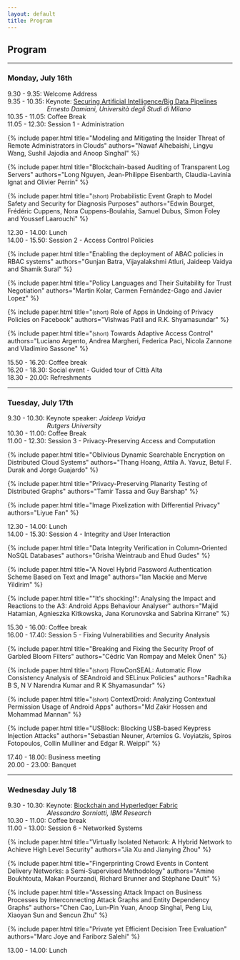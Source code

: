 ```yaml
---
layout: default
title: Program
---
```


## Program

--------------------------------------------------------------------------------

### Monday, July 16th

<dl>

<dt class="program-entry">9.30 - 9.35: Welcome Address</dt>

<dt class="program-entry">9.35 - 10.35: Keynote: <a href="{{ "/keynote-damiani" | relative_url }}">Securing Artificial Intelligence/Big Data Pipelines</a></dt>
<dd style="margin-left: 6.3em;"><em>Ernesto Damiani, Università degli Studi di Milano</em></dd>

<dt class="program-entry">10.35 - 11.05: Coffee Break</dt>

<dt class="program-entry">11.05 - 12.30: Session 1 - Administration</dt>

{% include paper.html
  title="Modeling and Mitigating the Insider Threat of Remote Administrators in Clouds"
  authors="Nawaf Alhebaishi, Lingyu Wang, Sushil Jajodia and Anoop Singhal"
%}

{% include paper.html
  title="Blockchain-based Auditing of Transparent Log Servers"
  authors="Long Nguyen, Jean-Philippe Eisenbarth, Claudia-Lavinia Ignat and Olivier Perrin"
%}

{% include paper.html
  title="<small>(short)</small> Probabilistic Event Graph to Model Safety and Security for Diagnosis Purposes"
  authors="Edwin Bourget, Frédéric Cuppens, Nora Cuppens-Boulahia, Samuel Dubus, Simon Foley and Youssef Laarouchi"
%}

<dt class="program-entry">12.30 - 14.00: Lunch</dt>

<dt class="program-entry">14.00 - 15.50: Session 2 - Access Control Policies</dt>

{% include paper.html
  title="Enabling the deployment of ABAC policies in RBAC systems"
  authors="Gunjan Batra, Vijayalakshmi Atluri, Jaideep Vaidya and Shamik Sural"
%}

{% include paper.html
  title="Policy Languages and Their Suitability for Trust Negotiation"
  authors="Martin Kolar, Carmen Fernández-Gago and Javier Lopez"
%}

{% include paper.html
  title="<small>(short)</small> Role of Apps in Undoing of Privacy Policies on Facebook"
  authors="Vishwas Patil and R.K. Shyamasundar"
%}

{% include paper.html
  title="<small>(short)</small> Towards Adaptive Access Control"
  authors="Luciano Argento, Andrea Margheri, Federica Paci, Nicola Zannone and Vladimiro Sassone"
%}

<dt class="program-entry">15.50 - 16.20: Coffee break</dt>

<dt class="program-entry">16.20 - 18.30: Social event - Guided tour of Città Alta</dt>

<dt class="program-entry">18.30 - 20.00: Refreshments</dt>

</dl>

--------------------------------------------------------------------------------

### Tuesday, July 17th

<dl>

<dt class="program-entry">9.30 - 10.30: Keynote speaker: <em>Jaideep Vaidya</em></dt>
<dd style="margin-left: 6.3em;"><em>Rutgers University</em></dd>

<dt class="program-entry">10.30 - 11.00: Coffee Break</dt>

<dt class="program-entry">11.00 - 12.30: Session 3 - Privacy-Preserving Access and Computation</dt>

{% include paper.html
  title="Oblivious Dynamic Searchable Encryption on Distributed Cloud Systems"
  authors="Thang Hoang, Attila A. Yavuz, Betul F. Durak and Jorge Guajardo"
%}

{% include paper.html
  title="Privacy-Preserving Planarity Testing of Distributed Graphs"
  authors="Tamir Tassa and Guy Barshap"
%}

{% include paper.html
  title="Image Pixelization with Differential Privacy"
  authors="Liyue Fan"
%}

<dt class="program-entry">12.30 - 14.00: Lunch</dt>

<dt class="program-entry">14.00 - 15.30: Session 4 - Integrity and User Interaction</dt>

{% include paper.html
  title="Data Integrity Verification in Column-Oriented NoSQL Databases"
  authors="Grisha Weintraub and Ehud Gudes"
%}

{% include paper.html
  title="A Novel Hybrid Password Authentication Scheme Based on Text and Image"
  authors="Ian Mackie and Merve Yildirim"
%}

{% include paper.html
  title="\"It's shocking!\": Analysing the Impact and Reactions to the A3: Android Apps Behaviour Analyser"
  authors="Majid Hatamian, Agnieszka Kitkowska, Jana Korunovska and Sabrina Kirrane"
%}

<dt class="program-entry">15.30 - 16.00: Coffee break</dt>

<dt class="program-entry">16.00 - 17.40: Session 5 - Fixing Vulnerabilities and Security Analysis</dt>

{% include paper.html
  title="Breaking and Fixing the Security Proof of Garbled Bloom Filters"
  authors="Cédric Van Rompay and Melek Önen"
%}

{% include paper.html
  title="<small>(short)</small> FlowConSEAL: Automatic Flow Consistency Analysis of SEAndroid and SELinux Policies"
  authors="Radhika B S, N V Narendra Kumar and R K Shyamasundar"
%}

{% include paper.html
  title="<small>(short)</small> ContextDroid: Analyzing Contextual Permission Usage of Android Apps"
  authors="Md Zakir Hossen and Mohammad Mannan"
%}

{% include paper.html
  title="USBlock: Blocking USB-based Keypress Injection Attacks"
  authors="Sebastian Neuner, Artemios G. Voyiatzis, Spiros Fotopoulos, Collin Mulliner and Edgar R. Weippl"
%}

<dt class="program-entry">17.40 - 18.00: Business meeting</dt>

<dt class="program-entry">20.00 - 23.00: Banquet</dt>

</dl>

--------------------------------------------------------------------------------

### Wednesday July 18

<dl>

<dt class="program-entry">9.30 - 10.30: Keynote: <a href="{{ "/keynote-sorniotti" | relative_url }}">Blockchain and Hyperledger Fabric</a></dt>
<dd style="margin-left: 6.3em;"><em>Alessandro Sorniotti, IBM Research</em></dd>

<dt class="program-entry">10.30 - 11.00: Coffee break</dt>

<dt class="program-entry">11.00 - 13.00: Session 6 - Networked Systems</dt>

{% include paper.html
  title="Virtually Isolated Network: A Hybrid Network to Achieve High Level Security"
  authors="Jia Xu and Jianying Zhou"
%}

{% include paper.html
  title="Fingerprinting Crowd Events in Content Delivery Networks: a Semi-Supervised Methodology"
  authors="Amine Boukhtouta, Makan Pourzandi, Richard Brunner and Stéphane Dault"
%}

{% include paper.html
  title="Assessing Attack Impact on Business Processes by Interconnecting Attack Graphs and Entity Dependency Graphs"
  authors="Chen Cao, Lun-Pin Yuan, Anoop Singhal, Peng Liu, Xiaoyan Sun and Sencun Zhu"
%}

{% include paper.html
  title="Private yet Efficient Decision Tree Evaluation"
  authors="Marc Joye and Fariborz Salehi"
%}

<dt class="program-entry">13.00 - 14.00: Lunch</dt>

</dl>
